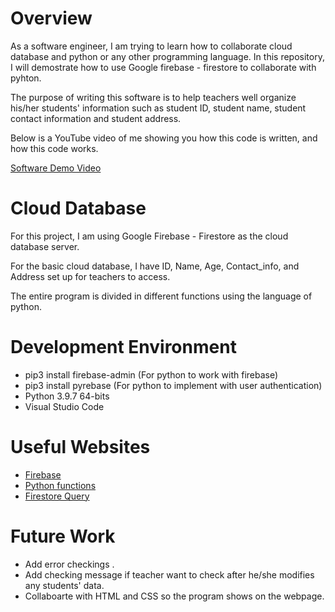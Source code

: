 # Overview

As a software engineer, I am trying to learn how to collaborate cloud database and python or any other programming language. In this repository, I will demostrate how to use Google firebase - firestore to collaborate with pyhton. 

The purpose of writing this software is to help teachers well organize his/her students' information such as student ID, student name, student contact information and student address.

Below is a YouTube video of me showing you how this code is written, and how this code works. 

[Software Demo Video](https://youtu.be/hZB5qak-DFk)

# Cloud Database

For this project, I am using Google Firebase - Firestore as the cloud database server. 

For the basic cloud database, I have ID, Name, Age, Contact_info, and Address set up for teachers to access.

The entire program is divided in different functions using the language of python. 

# Development Environment

* pip3 install firebase-admin
(For python to work with firebase)
* pip3 install pyrebase 
(For python to implement with user authentication)
* Python 3.9.7 64-bits 
* Visual Studio Code

# Useful Websites

* [Firebase](https://console.firebase.google.com/)
* [Python functions](https://docs.python.org/3/library/functions.html)
* [Firestore Query](https://firebase.google.com/docs/firestore/query-data/get-data)


# Future Work

* Add error checkings .
* Add checking message if teacher want to check after he/she modifies any students' data.
* Collaboarte with HTML and CSS so the program shows on the webpage. 